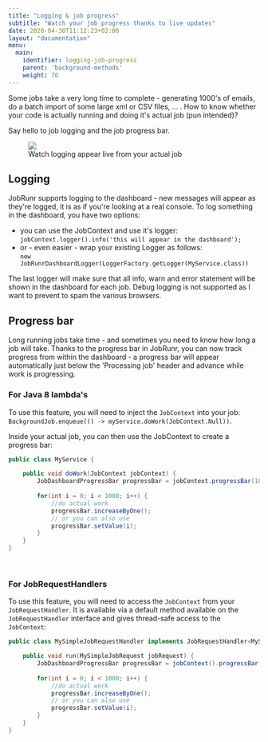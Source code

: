 ```yaml
---
title: "Logging & job progress"
subtitle: "Watch your job progress thanks to live updates"
date: 2020-04-30T11:12:23+02:00
layout: "documentation"
menu: 
  main: 
    identifier: logging-job-progress
    parent: 'background-methods'
    weight: 70
---
```

Some jobs take a very long time to complete - generating 1000's of emails, do a batch import of some large xml or CSV files, ... . How to know whether your code is actually running and doing it's actual job (pun intended)?

Say hello to job logging and the job progress bar.

<figure>
<img src="/documentation/job-progress.gif" class="kg-image">
<figcaption>Watch logging appear live from your actual job</figcaption>
</figure>

## Logging
JobRunr supports logging to the dashboard - new messages will appear as they're logged, it is as if you're looking at a real console. To log something in the dashboard, you have two options:

- you can use the JobContext and use it's logger:<br>
`jobContext.logger().info('this will appear in the dashboard');`
- or - even easier - wrap your existing Logger as follows:<br>
`new JobRunrDashboardLogger(LoggerFactory.getLogger(MyService.class))`

The last logger will make sure that all info, warn and error statement will be shown in the dashboard for each job. Debug logging is not supported as I want to prevent to spam the various browsers.

## Progress bar
Long running jobs take time - and sometimes you need to know how long a job will take. Thanks to the progress bar in JobRunr, you can now track progress from within the dashboard - a progress bar will appear automatically just below the 'Processing job' header and advance while work is progressing.

### For Java 8 lambda's
To use this feature, you will need to inject the `JobContext` into your job: 
`BackgroundJob.enqueue(() -> myService.doWork(JobContext.Null))`.

Inside your actual job, you can then use the JobContext to create a progress bar:

```java
public class MyService {

	public void doWork(JobContext jobContext) {
    	JobDashboardProgressBar progressBar = jobContext.progressBar(1000);
        
        for(int i = 0; i < 1000; i++) {
        	//do actual work
            progressBar.increaseByOne();
            // or you can also use
            progressBar.setValue(i);
        }
    }
}
```

<br/>

### For JobRequestHandlers
To use this feature, you will need to access the `JobContext` from your `JobRequestHandler`. It is available via a default method available on the `JobRequestHandler` interface and gives thread-safe access to the `JobContext`: 


```java
public class MySimpleJobRequestHandler implements JobRequestHandler<MySimpleJobRequest> {

	public void run(MySimpleJobRequest jobRequest) {
    	JobDashboardProgressBar progressBar = jobContext().progressBar(1000);
        
        for(int i = 0; i < 1000; i++) {
        	//do actual work
            progressBar.increaseByOne();
            // or you can also use
            progressBar.setValue(i);
        }
    }
}
```

